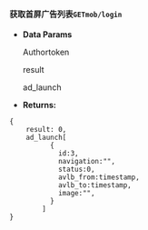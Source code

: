 #### 获取首屏广告列表`GETmob/login`

* **Data Params**

  Authortoken

  result

  ad\_launch

* **Returns:**

```
{
    result: 0,
    ad_launch[
          {
            id:3,
            navigation:"",
            status:0,
            avlb_from:timestamp,
            avlb_to:timestamp,
  			image:"",
          }
        ]
}
```



